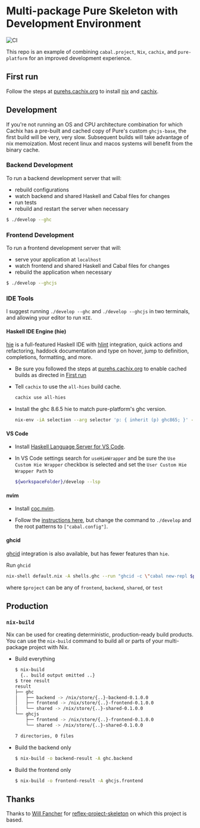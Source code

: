 # Multi-package Pure Skeleton with Development Environment

![CI](https://github.com/grumply/pure-project-skeleton/workflows/CI/badge.svg)

This repo is an example of combining `cabal.project`, `Nix`, `cachix`, and `pure-platform` for an improved development experience.

## First run

Follow the steps at [purehs.cachix.org](https://purehs.cachix.org) to install [nix](https://nixos.org/nix/) and [cachix](https://cachix.org).

## Development

If you're not running an OS and CPU architecture combination for which Cachix has a pre-built and cached copy of Pure's custom `ghcjs-base`, the first build will be very, very slow. Subsequent builds will take advantage of nix memoization. Most recent linux and macos systems will benefit from the binary cache.

### Backend Development

To run a backend development server that will:

- rebuild configurations
- watch backend and shared Haskell and Cabal files for changes
- run tests
- rebuild and restart the server when necessary

```bash
$ ./develop --ghc
```

### Frontend Development

To run a frontend development server that will:

- serve your application at `localhost`
- watch frontend and shared Haskell and Cabal files for changes
- rebuild the application when necessary

```bash
$ ./develop --ghcjs
```

### IDE Tools

I suggest running `./develop --ghc` and `./develop --ghcjs` in two terminals, and allowing your editor to run `HIE`.

#### Haskell IDE Engine (hie)

[hie](https://github.com/haskell/haskell-ide-engine) is a full-featured Haskell IDE with [hlint](https://github.com/ndmitchell/hlint) integration, quick actions and refactoring, haddock documentation and type on hover, jump to definition, completions, formatting, and more.

* Be sure you followed the steps at [purehs.cachix.org](https://purehs.cachix.org) to enable cached builds as directed in [First run](#first-run)

* Tell `cachix` to use the `all-hies` build cache.
  ```bash
  cachix use all-hies
  ```

* Install the ghc 8.6.5 hie to match pure-platform's ghc version.
  ```bash
  nix-env -iA selection --arg selector 'p: { inherit (p) ghc865; }' -f https://github.com/infinisil/all-hies/tarball/master
  ```

#### VS Code

* Install [Haskell Language Server for VS Code](https://marketplace.visualstudio.com/items?itemName=alanz.vscode-hie-server).

* In VS Code settings search for `useHieWrapper` and be sure the `Use Custom Hie Wrapper` checkbox is selected and set the `User Custom Hie Wrapper Path` to
  ```bash
  ${workspaceFolder}/develop --lsp
  ```

#### nvim

* Install [coc.nvim](https://github.com/neoclide/coc.nvim).

* Follow the [instructions here](https://github.com/neoclide/coc.nvim/wiki/Language-servers#haskell), but change the command to `./develop` and the root patterns to `["cabal.config"]`.

#### ghcid

[ghcid](https://github.com/ndmitchell/ghcid) integration is also available, but has fewer features than `hie`.

Run `ghcid`

```bash
nix-shell default.nix -A shells.ghc --run "ghcid -c \"cabal new-repl $project\""
```

where `$project` can be any of `frontend`, `backend`, `shared`, or `test`

## Production

### `nix-build`

Nix can be used for creating deterministic, production-ready build products. You can use the `nix-build` command to build all or parts of your multi-package project with Nix.

- Build everything

  ```bash
  $ nix-build
    {.. build output omitted ..}
  $ tree result
  result
  ├── ghc
  │   ├── backend -> /nix/store/{..}-backend-0.1.0.0
  │   ├── frontend -> /nix/store/{..}-frontend-0.1.0.0
  │   └── shared -> /nix/store/{..}-shared-0.1.0.0
  └── ghcjs
      ├── frontend -> /nix/store/{..}-frontend-0.1.0.0
      └── shared -> /nix/store/{..}-shared-0.1.0.0

  7 directories, 0 files
  ```

- Build the backend only

  ```bash
  $ nix-build -o backend-result -A ghc.backend
  ```

- Build the frontend only

  ```bash
  $ nix-build -o frontend-result -A ghcjs.frontend
  ```

## Thanks

Thanks to [Will Fancher](https://github.com/elvishjerricco) for [reflex-project-skeleton](https://github.com/elvishjerricco/reflex-project-skeleton) on which this project is based.

